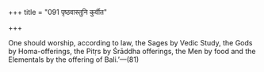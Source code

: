 +++
title = "091 पृष्ठवास्तुनि कुर्वीत"

+++

One should worship, according to law, the Sages by Vedic Study, the Gods by Homa-offerings, the Pitṛs by Śrāddha offerings, the Men by food and the Elementals by the offering of Bali.’—(81)